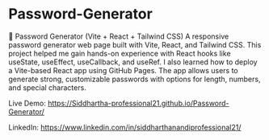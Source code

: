 # Password-Generator

🔐 Password Generator (Vite + React + Tailwind CSS)
A responsive password generator web page built with Vite, React, and Tailwind CSS. This project helped me gain hands-on experience with React hooks like useState, useEffect, useCallback, and useRef. I also learned how to deploy a Vite-based React app using GitHub Pages. The app allows users to generate strong, customizable passwords with options for length, numbers, and special characters.

Live Demo: https://Siddhartha-professional21.github.io/Password-Generator/

LinkedIn: https://www.linkedin.com/in/siddharthanandiprofessional21/
